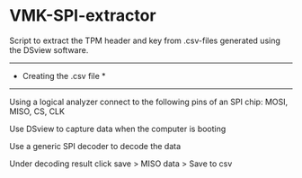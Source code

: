 # VMK-SPI-extractor
Script to extract the TPM header and key from .csv-files generated using the DSview software. 

**************************
* Creating the .csv file *
* ************************
Using a logical analyzer connect to the following pins of an SPI chip:
MOSI, MISO, CS, CLK

Use DSview to capture data when the computer is booting

Use a generic SPI decoder to decode the data

Under decoding result click save > MISO data > Save to csv

